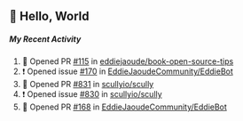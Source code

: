 ## :wave: Hello, World


##### My Recent Activity
<!--START_SECTION:activity-->
1. 💪 Opened PR [#115](https://github.com//eddiejaoude/book-open-source-tips/pull/115) in [eddiejaoude/book-open-source-tips](https://github.com//eddiejaoude/book-open-source-tips)
2. ❗️ Opened issue [#170](https://github.com//EddieJaoudeCommunity/EddieBot/issues/170) in [EddieJaoudeCommunity/EddieBot](https://github.com//EddieJaoudeCommunity/EddieBot)
3. 💪 Opened PR [#831](https://github.com//scullyio/scully/pull/831) in [scullyio/scully](https://github.com//scullyio/scully)
4. ❗️ Opened issue [#830](https://github.com//scullyio/scully/issues/830) in [scullyio/scully](https://github.com//scullyio/scully)
5. 💪 Opened PR [#168](https://github.com//EddieJaoudeCommunity/EddieBot/pull/168) in [EddieJaoudeCommunity/EddieBot](https://github.com//EddieJaoudeCommunity/EddieBot)
<!--END_SECTION:activity-->

<!--
**AllanRegush/AllanRegush** is a ✨ _special_ ✨ repository because its `README.md` (this file) appears on your GitHub profile.

Here are some ideas to get you started:

- 🔭 I’m currently working on ...
- 🌱 I’m currently learning ...
- 👯 I’m looking to collaborate on ...
- 🤔 I’m looking for help with ...
- 💬 Ask me about ...
- 📫 How to reach me: ...
- 😄 Pronouns: ...
- ⚡ Fun fact: ...
-->
